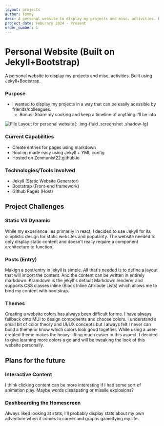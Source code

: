 ```yaml
---
layout: projects
author: Tommy
desc: A personal website to display my projects and misc. activities. Built using Jekyll+Bootstrap.
project_date: Feburary 2024 - Present
order_number: 1
---
```

# Personal Website (Built on Jekyll+Bootstrap)

A personal website to display my projects and misc. activities. Built using Jekyll+Bootstrap.

### Purpose 
- I wanted to display my projects in a way that can be easily acessible by friends/colleagues.
    - Bonus: Share my cooking and keep a timeline of anything I'll be into

![File Layout for personal website]({{site.baseurl}}/assets/images/PersonalWebsite_File_Layout.PNG){: .img-fluid .screenshot .shadow-lg}
### Current Capabilities
- Create entries for pages using markdown
- Routing made easy using Jekyll + YML config
- Hosted on Zenmunist22.github.io

### Technologies/Tools Involved
- Jekyll (Static Website Generator)
- Bootstrap (Front-end framework)
- Github Pages (Host)

## Project Challenges
### Static VS Dynamic
While my experience lies primarily in react, I decided to use Jekyll for its simplistic design for static websites and popularity. The website needed to only display static content and doesn't really require a component architecture to function.
### Posts (Entry)
Makign a post/entry in jekyll is simple. All that's needed is to define a layout that will import the content. And the content can be written in entirely markdown. 
Kramdown is the jekyll's default Markdown renderer and supports CSS classes inline (Block Inline Attribute Lists) which allows me to bind my content with bootstrap.
### Themes
Creating a website colors has always been difficult for me. I have always fellback onto MUI to design components and choose colors. I understand a small bit of color theory and UI/UX concepts but I always felt I never can build a theme or know which colors look good together. While using a user-created theme makes the heavy-lifting much easier in this aspect. I decided to give learning more colors a go and will be tweaking the look of this website personally.


## Plans for the future
### Interactive Content
I think clicking content can be more interesting if I had some sort of animation play. Maybe words dissapating or missile explosions?
### Dashboarding the Homescreen
Always liked looking at stats, I'll probably display stats about my own adventure when it comes to career and graphs gameifying my life.